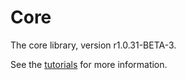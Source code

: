 # Core

The core library, version r1.0.31-BETA-3.

See the [tutorials](tutorials/index.md) for more information.
